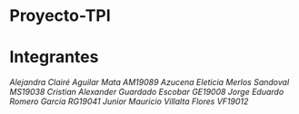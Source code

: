 # Proyecto-TPI

# Integrantes

*Alejandra Clairé Aguilar Mata        AM19089*
*Azucena Eleticia Merlos Sandoval     MS19038*
*Cristian Alexander Guardado Escobar  GE19008*
*Jorge Eduardo Romero García          RG19041*
*Junior Mauricio Villalta Flores      VF19012*

